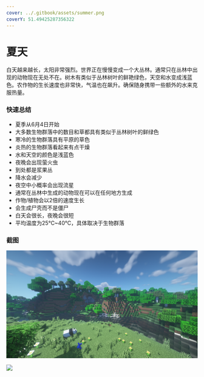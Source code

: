 ```yaml
---
cover: ../.gitbook/assets/summer.png
coverY: 51.49425287356322
---
```


# 夏天

白天越来越长，太阳非常强烈。世界正在慢慢变成一个大丛林。通常只在丛林中出现的动物现在无处不在。树木有类似于丛林树叶的鲜艳绿色，天空和水变成浅蓝色。农作物的生长速度也非常快，气温也在飙升。确保随身携带一些额外的水来克服热量。

### 快速总结

* 夏季从6月4日开始
* 大多数生物群落中的数目和草都具有类似于丛林树叶的鲜绿色
* 寒冷的生物群落具有平原的草色
* 炎热的生物群落看起来有点干燥
* 水和天空的颜色是浅蓝色
* 夜晚会出现萤火虫
* 到处都是浆果丛
* 降水会减少
* 夜空中小概率会出现流星
* 通常在丛林中生成的动物现在可以在任何地方生成
* 作物/植物会以2倍的速度生长
* 会生成尸壳而不是僵尸
* 白天会很长，夜晚会很短
* 平均温度为25℃\~40℃，具体取决于生物群落

### 截图

![](../.gitbook/assets/summer.png)

![](../.gitbook/assets/2022-02-23\_12.31.08.png)
